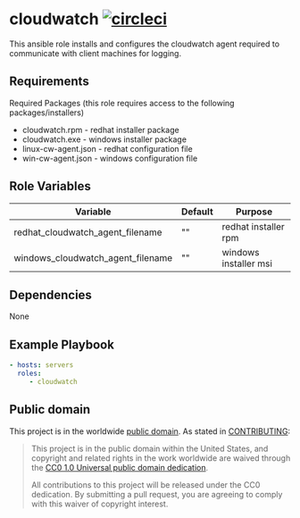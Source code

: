 cloudwatch [![circleci](https://circleci.com/gh/GSA/ansible-cloudwatch.svg?style=svg)](https://circleci.com/gh/GSA/ansible-cloudwatch)
=========

This ansible role installs and configures the cloudwatch agent required to communicate with client machines for logging.

Requirements
------------

Required Packages (this role requires access to the following packages/installers)
- cloudwatch.rpm - redhat installer package
- cloudwatch.exe - windows installer package
- linux-cw-agent.json - redhat configuration file
- win-cw-agent.json - windows configuration file

Role Variables
--------------

| Variable | Default | Purpose |
| ------ | ------ | ------ |
| redhat_cloudwatch_agent_filename | "" | redhat installer rpm |
| windows_cloudwatch_agent_filename | "" | windows installer msi |

Dependencies
------------

None

Example Playbook
----------------

```yaml
- hosts: servers
  roles:
     - cloudwatch
```

Public domain
-------------

This project is in the worldwide [public domain](LICENSE.md). As stated in [CONTRIBUTING](CONTRIBUTING.md):

> This project is in the public domain within the United States, and copyright and related rights in the work worldwide are waived through the [CC0 1.0 Universal public domain dedication](https://creativecommons.org/publicdomain/zero/1.0/).
>
> All contributions to this project will be released under the CC0 dedication. By submitting a pull request, you are agreeing to comply with this waiver of copyright interest.
